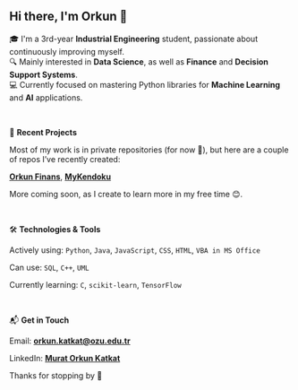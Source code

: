 ## Hi there, I'm Orkun 👋

🎓 I'm a 3rd-year **Industrial Engineering** student, passionate about continuously improving myself.  
🔍 Mainly interested in **Data Science**, as well as **Finance** and **Decision Support Systems**.  
💻 Currently focused on mastering Python libraries for **Machine Learning** and **AI** applications.

<br>

🚀 **Recent Projects**

Most of my work is in private repositories (for now 👀), but here are a couple of repos I’ve recently created:

[**Orkun Finans**](https://orkunfinans.netlify.app/),
[**MyKendoku**](https://mykendoku.netlify.app/)

More coming soon, as I create to learn more in my free time 😊.

<br>

🛠️ **Technologies & Tools**

Actively using: `Python`, `Java`, `JavaScript`, `CSS`, `HTML`, `VBA in MS Office`

Can use: `SQL`, `C++`, `UML`

Currently learning: `C`, `scikit-learn`, `TensorFlow`

<br>

📬 **Get in Touch**

Email: **orkun.katkat@ozu.edu.tr**

LinkedIn: [**Murat Orkun Katkat**](https://www.linkedin.com/in/murat-orkun-katkat-bbbb36263)

Thanks for stopping by 🙌
